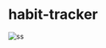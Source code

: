 # habit-tracker

![ss](https://user-images.githubusercontent.com/87208681/128559683-1a5d6139-ebf9-4647-bf2e-ffa7021b98ed.png)
